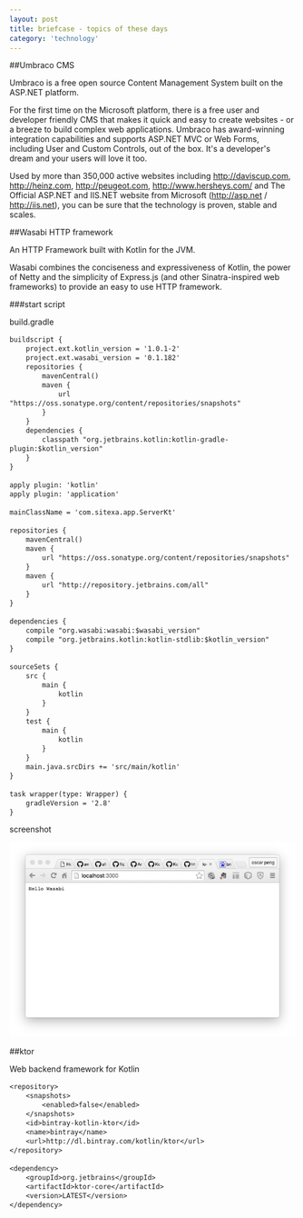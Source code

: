 ```yaml
---
layout: post
title: briefcase - topics of these days
category: 'technology'
---
```


##Umbraco CMS

Umbraco is a free open source Content Management System built on the ASP.NET platform.

For the first time on the Microsoft platform, there is a free user and developer friendly CMS that makes it quick and easy to create websites - or a breeze to build complex web applications. Umbraco has award-winning integration capabilities and supports ASP.NET MVC or Web Forms, including User and Custom Controls, out of the box. It's a developer's dream and your users will love it too.

Used by more than 350,000 active websites including http://daviscup.com, http://heinz.com, http://peugeot.com, http://www.hersheys.com/ and The Official ASP.NET and IIS.NET website from Microsoft (http://asp.net / http://iis.net), you can be sure that the technology is proven, stable and scales.

##Wasabi HTTP framework

An HTTP Framework built with Kotlin for the JVM.

Wasabi combines the conciseness and expressiveness of Kotlin, the power of Netty and the simplicity of Express.js (and other Sinatra-inspired web frameworks) to provide an easy to use HTTP framework.

###start script

build.gradle

    buildscript {
        project.ext.kotlin_version = '1.0.1-2'
        project.ext.wasabi_version = '0.1.182'
        repositories {
            mavenCentral()
            maven {
                url "https://oss.sonatype.org/content/repositories/snapshots"
            }
        }
        dependencies {
            classpath "org.jetbrains.kotlin:kotlin-gradle-plugin:$kotlin_version"
        }
    }
    
    apply plugin: 'kotlin'
    apply plugin: 'application'
    
    mainClassName = 'com.sitexa.app.ServerKt'
    
    repositories {
        mavenCentral()
        maven {
            url "https://oss.sonatype.org/content/repositories/snapshots"
        }
        maven {
            url "http://repository.jetbrains.com/all"
        }
    }
    
    dependencies {
        compile "org.wasabi:wasabi:$wasabi_version"
        compile "org.jetbrains.kotlin:kotlin-stdlib:$kotlin_version"
    }
    
    sourceSets {
        src {
            main {
                kotlin
            }
        }
        test {
            main {
                kotlin
            }
        }
        main.java.srcDirs += 'src/main/kotlin'
    }
    
    task wrapper(type: Wrapper) {
        gradleVersion = '2.8'
    }

screenshot

![image](/images/wasabi.jpg)

##ktor

Web backend framework for Kotlin

    <repository>
        <snapshots>
            <enabled>false</enabled>
        </snapshots>
        <id>bintray-kotlin-ktor</id>
        <name>bintray</name>
        <url>http://dl.bintray.com/kotlin/ktor</url>
    </repository>
    
    <dependency>
        <groupId>org.jetbrains</groupId>
        <artifactId>ktor-core</artifactId>
        <version>LATEST</version>
    </dependency>
    
    